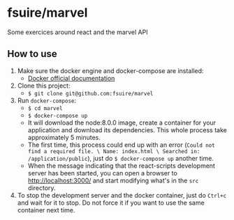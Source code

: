 # fsuire/marvel
Some exercices around react and the marvel API

## How to use

1. Make sure the docker engine and docker-compose are installed:
    - [Docker official documentation](https://docs.docker.com/compose/install/)
2. Clone this project:
    - `$ git clone git@github.com:fsuire/marvel`
3. Run `docker-compose`:
    - `$ cd marvel`
    - `$ docker-compose up`
    - It will download the node:8.0.0 image, create a container for your application and download its dependencies. This whole process take approximately 5 minutes.
    - The first time, this process could end up with an error (`Could not find a required file. \ Name: index.html \ Searched in: /application/public`), just  do `$ docker-compose up` another time.
    - When the message indicating that the react-scripts development server has been started, you can open a browser to [http://localhost:3000/](http://localhost:3000/) and start modifying what's in the `src` directory.
5. To stop the development server and the docker container, just do `Ctrl+c` and wait for it to stop. Do not force it if you want to use the same container next time.

